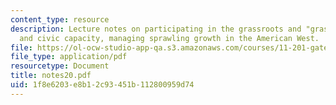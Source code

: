```yaml
---
content_type: resource
description: Lecture notes on participating in the grassroots and "grasstops", planning
  and civic capacity, managing sprawling growth in the American West.
file: https://ol-ocw-studio-app-qa.s3.amazonaws.com/courses/11-201-gateway-planning-action-fall-2007/1f8e6203e8b12c93451b112800959d74_notes20.pdf
file_type: application/pdf
resourcetype: Document
title: notes20.pdf
uid: 1f8e6203-e8b1-2c93-451b-112800959d74
---
```

